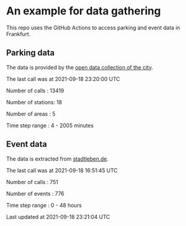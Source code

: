 # An example for data gathering

This repo uses the GitHub Actions to access parking and event data in Frankfurt.

## Parking data
The data is provided by the [open data collection of the city](https://www.offenedaten.frankfurt.de/).

The last call was at 2021-09-18 23:20:00 UTC

Number of calls   : 13419

Number of stations:    18

Number of areas   :     5

Time step range   :     4 -  2005 minutes


## Event data
The data is extracted from [stadtleben.de](https://stadtleben.de/frankfurt/).

The last call was at 2021-09-18 16:51:45 UTC

Number of calls   : 751

Number of events  : 776

Time step range   :   0 -  48 hours


Last updated at 2021-09-18 23:21:04 UTC
